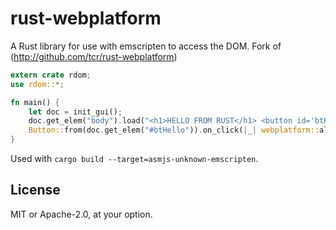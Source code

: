 # rust-webplatform

A Rust library for use with emscripten to access the DOM. Fork of (http://github.com/tcr/rust-webplatform)



```rust
extern crate rdom;
use rdom::*;

fn main() {
    let doc = init_gui();
    doc.get_elem("body").load("<h1>HELLO FROM RUST</h1> <button id='btHello'>CLICK ME</button>")
    Button::from(doc.get_elem("#btHello")).on_click(|_| webplatform::alert("WITNESS ME"));    
}
```

Used with `cargo build --target=asmjs-unknown-emscripten`.

## License

MIT or Apache-2.0, at your option.
